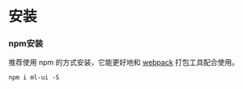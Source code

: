 # 安装

### npm安装

推荐使用 npm 的方式安装，它能更好地和 [webpack](https://webpack.js.org/) 打包工具配合使用。
```npm
npm i ml-ui -S
```